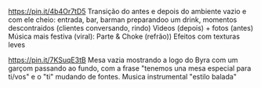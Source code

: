 https://pin.it/4b4Or7tD5
Transição do antes e depois do ambiente vazio e com ele cheio: entrada, bar, barman preparandoo um drink, momentos descontraidos (clientes conversando, rindo)
Videos (depois) + fotos (antes)
Música mais festiva (viral): Parte & Choke (refrão))
Efeitos com texturas leves 

https://pin.it/7KSuqE3tB
Mesa vazia mostrando a logo do Byra com um garçom passando ao fundo, com a frase "tenemos una mesa especial para ti/vos" e o "ti" mudando de fontes. 
Musica instrumental "estilo balada"

